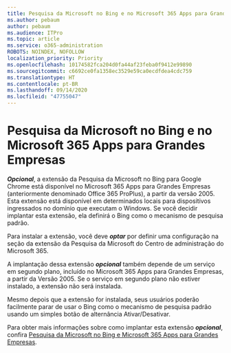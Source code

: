 ```yaml
---
title: Pesquisa da Microsoft no Bing e no Microsoft 365 Apps para Grandes Empresas
ms.author: pebaum
author: pebaum
ms.audience: ITPro
ms.topic: article
ms.service: o365-administration
ROBOTS: NOINDEX, NOFOLLOW
localization_priority: Priority
ms.openlocfilehash: 10174582fca204d0fa44af23feba0f9412e99890
ms.sourcegitcommit: c6692ce0fa1358ec3529e59ca0ecdfdea4cdc759
ms.translationtype: HT
ms.contentlocale: pt-BR
ms.lasthandoff: 09/14/2020
ms.locfileid: "47755047"
---
```

# <a name="microsoft-search-in-bing-and-microsoft-365-apps-for-enterprise"></a>Pesquisa da Microsoft no Bing e no Microsoft 365 Apps para Grandes Empresas

***Opcional***, a extensão da Pesquisa da Microsoft no Bing para Google Chrome está disponível no Microsoft 365 Apps para Grandes Empresas (anteriormente denominado Office 365 ProPlus), a partir da versão 2005. Esta extensão está disponível em determinados locais para dispositivos ingressados no domínio que executam o Windows. Se você decidir implantar esta extensão, ela definirá o Bing como o mecanismo de pesquisa padrão.

Para instalar a extensão, você deve ***optar*** por definir uma configuração na seção da extensão da Pesquisa da Microsoft do Centro de administração do Microsoft 365.

A implantação dessa extensão ***opcional*** também depende de um serviço em segundo plano, incluído no Microsoft 365 Apps para Grandes Empresas, a partir da Versão 2005. Se o serviço em segundo plano não estiver instalado, a extensão não será instalada.

Mesmo depois que a extensão for instalada, seus usuários poderão facilmente parar de usar o Bing como o mecanismo de pesquisa padrão usando um simples botão de alternância Ativar/Desativar.

Para obter mais informações sobre como implantar esta extensão ***opcional***, confira [Pesquisa da Microsoft no Bing e Microsoft 365 Apps para Grandes Empresas](https://docs.microsoft.com/deployoffice/microsoft-search-bing).